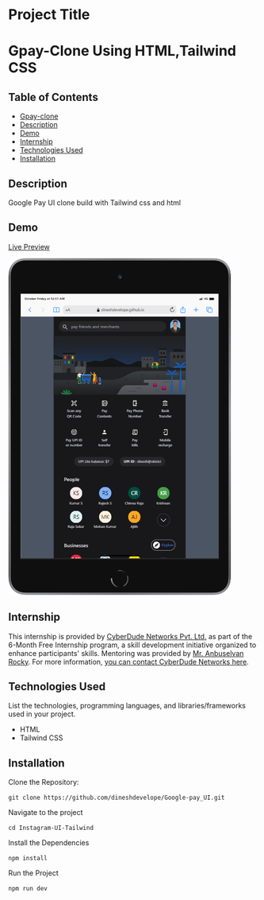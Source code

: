 # Project Title

# Gpay-Clone Using HTML,Tailwind CSS

## Table of Contents

- [Gpay-clone](#Gpay-clone)
- [Description](#description)
- [Demo](#demo)
- [Internship](#internship)
- [Technologies Used](#technologies-used)
- [Installation](#installation)

## Description

Google Pay UI clone build with Tailwind css and html

## Demo

[Live Preview ](https://dineshdevelope.github.io/Google-pay_UI/)

![demo gif](./assets/img/gpay-screenshot.png)

## Internship

This internship is provided by [CyberDude Networks Pvt. Ltd.](https://youtube.com/cyberdudenetworks) as part of the 6-Month Free Internship program, a skill development initiative organized to enhance participants' skills. Mentoring was provided by [Mr. Anbuselvan Rocky](https://instagram.com/anbuselvanrocky). For more information, [you can contact CyberDude Networks here](https://cyberdudenetworks.com).

## Technologies Used

List the technologies, programming languages, and libraries/frameworks used in your project.

- HTML
- Tailwind CSS

## Installation

Clone the Repository:

```
git clone https://github.com/dineshdevelope/Google-pay_UI.git
```

Navigate to the project

```
cd Instagram-UI-Tailwind
```

Install the Dependencies

```
npm install
```

Run the Project

```
npm run dev
```
